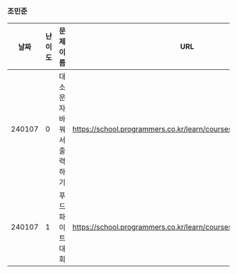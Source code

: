 ### 조민준
|날짜|난이도|문제 이름|URL|비고|
|----|----|----|----|----|
|240107|0|대소문자 바꿔서 출력하기|https://school.programmers.co.kr/learn/courses/30/lessons/181949|X|
|240107|1|푸드 파이트 대회|https://school.programmers.co.kr/learn/courses/30/lessons/134240|X|

